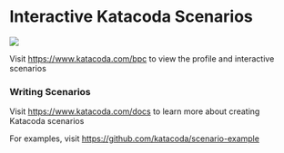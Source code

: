 # Interactive Katacoda Scenarios

[![](http://shields.katacoda.com/katacoda/bpc/count.svg)](https://www.katacoda.com/bpc "Get your profile on Katacoda.com")

Visit https://www.katacoda.com/bpc to view the profile and interactive scenarios

### Writing Scenarios
Visit https://www.katacoda.com/docs to learn more about creating Katacoda scenarios

For examples, visit https://github.com/katacoda/scenario-example
